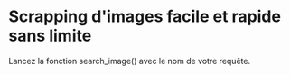 # Scrapping d'images facile et rapide sans limite

Lancez la fonction search_image() avec le nom de votre requête.

